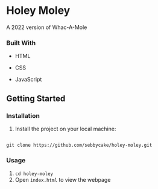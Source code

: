 
#  Holey Moley

A 2022 version of Whac-A-Mole

### Built With

* HTML

* CSS

* JavaScript


## Getting Started

### Installation

1. Install the project on your local machine:

```

git clone https://github.com/sebbycake/holey-moley.git

```

### Usage

  1. `cd holey-moley`
  2.  Open  `index.html` to view the webpage
